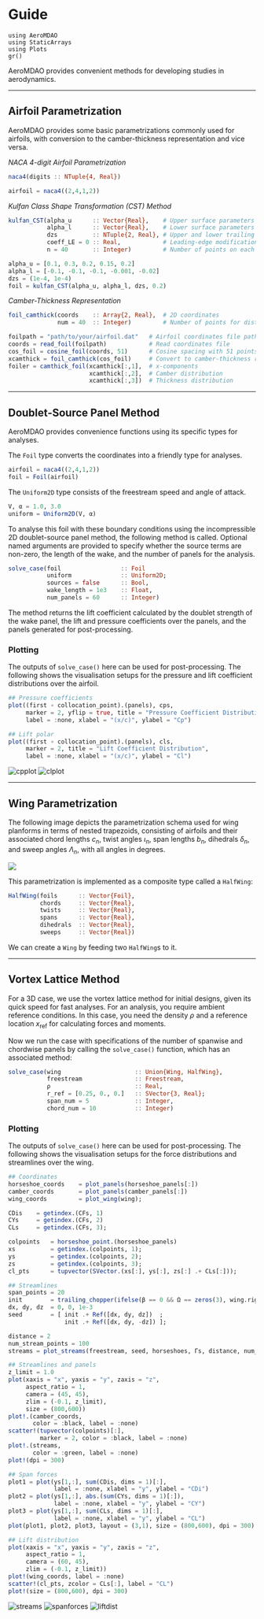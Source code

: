 #  Guide

```@setup aeromdao
using AeroMDAO
using StaticArrays
using Plots
gr()
```

AeroMDAO provides convenient methods for developing studies in aerodynamics.

---

## Airfoil Parametrization

AeroMDAO provides some basic parametrizations commonly used for airfoils, with conversion to the camber-thickness representation and vice versa.

*NACA 4-digit Airfoil Parametrization*

```julia
naca4(digits :: NTuple{4, Real})
```

```julia
airfoil = naca4((2,4,1,2))
```

*Kulfan Class Shape Transformation (CST) Method*
```julia
kulfan_CST(alpha_u      :: Vector{Real},    # Upper surface parameters
           alpha_l      :: Vector{Real},    # Lower surface parameters
           dzs          :: NTuple{2, Real}, # Upper and lower trailing edge points
           coeff_LE = 0 :: Real,            # Leading-edge modification coefficient
           n = 40       :: Integer)         # Number of points on each surface
```

```julia
alpha_u = [0.1, 0.3, 0.2, 0.15, 0.2]
alpha_l = [-0.1, -0.1, -0.1, -0.001, -0.02]
dzs = (1e-4, 1e-4)
foil = kulfan_CST(alpha_u, alpha_l, dzs, 0.2)
```

*Camber-Thickness Representation*
```julia
foil_camthick(coords    :: Array{2, Real},  # 2D coordinates
              num = 40  :: Integer)         # Number of points for distributions 
```

```julia
foilpath = "path/to/your/airfoil.dat"   # Airfoil coordinates file path
coords = read_foil(foilpath)            # Read coordinates file
cos_foil = cosine_foil(coords, 51)      # Cosine spacing with 51 points on upper and lower surfaces
xcamthick = foil_camthick(cos_foil)     # Convert to camber-thickness representation
foiler = camthick_foil(xcamthick[:,1],  # x-components
                       xcamthick[:,2],  # Camber distribution
                       xcamthick[:,3])  # Thickness distribution
```

---

## Doublet-Source Panel Method

AeroMDAO provides convenience functions using its specific types for analyses.

The `Foil` type converts the coordinates into a friendly type for analyses. 

```julia
airfoil = naca4((2,4,1,2))
foil = Foil(airfoil)
```

The `Uniform2D` type consists of the freestream speed and angle of attack. 

```julia
V, α = 1.0, 3.0 
uniform = Uniform2D(V, α)
```

To analyse this foil with these boundary conditions using the incompressible 2D doublet-source panel method, the following method is called. Optional named arguments are provided to specify whether the source terms are non-zero, the length of the wake, and the number of panels for the analysis.

```julia
solve_case(foil                 :: Foil
           uniform              :: Uniform2D;
           sources = false      :: Bool,
           wake_length = 1e3    :: Float,
           num_panels = 60      :: Integer)
```

The method returns the lift coefficient calculated by the doublet strength of the wake panel, the lift and pressure coefficients over the panels, and the panels generated for post-processing.

<!-- ```@example aeromdao
airfoil = naca4((0,0,1,2); sharp_trailing_edge = true)  # hide
foil = Foil(airfoil)        # hide
V, α = 1.0, 5.0             # hide
uniform = Uniform2D(V, α)   # hide
cl, cls, cms, cps, panels = solve_case(foil, 
                                       uniform;
                                       viscous = false,
                                       sources = false, 
                                       wake_length = 1e3,
                                       wake_panels = 100,
                                       num_panels = 80)

println("Cl: $cl")
println("Σᵢ Clᵢ: $(sum(cls))")
println("Σᵢ Cmᵢ: $(sum(cms))")

# hide
## Pressure coefficients # hide
plot((first ∘ collocation_point).(panels), cps, # hide
     marker = 2, yflip = true, title = "Pressure Coefficient Distribution", # hide
     label = :none, xlabel = "(x/c)", ylabel = "Cp", dpi = 200) # hide
savefig("cp_plot.png"); nothing # hide
# hide
## Lift polar # hide
plot((first ∘ collocation_point).(panels), cls, # hide
     marker = 2, title = "Lift Coefficient Distribution", # hide
     label = :none, xlabel = "(x/c)", ylabel = "Cl", dpi = 200) # hide
savefig("cl_plot.png"); nothing # hide
``` -->

### Plotting

The outputs of `solve_case()` here can be used for post-processing. The following shows the visualisation setups for the pressure and lift coefficient distributions over the airfoil.

```julia
## Pressure coefficients
plot((first ∘ collocation_point).(panels), cps, 
     marker = 2, yflip = true, title = "Pressure Coefficient Distribution",
     label = :none, xlabel = "(x/c)", ylabel = "Cp")

## Lift polar
plot((first ∘ collocation_point).(panels), cls, 
     marker = 2, title = "Lift Coefficient Distribution",
     label = :none, xlabel = "(x/c)", ylabel = "Cl")
```

![cpplot](cp_plot.png)
![clplot](cl_plot.png)

---

## Wing Parametrization

The following image depicts the parametrization schema used for wing planforms in terms of nested trapezoids, consisting of airfoils and their associated chord lengths $c_n$, twist angles $\iota_n$, span lengths $b_n$, dihedrals $\delta_n$, and sweep angles $\Lambda_n$, with all angles in degrees.

![](https://godot-bloggy.xyz/post/diagrams/WingGeometry.svg)

This parametrization is implemented as a composite type called a `HalfWing`:

```julia
HalfWing(foils      :: Vector{Foil},
         chords     :: Vector{Real},
         twists     :: Vector{Real},
         spans      :: Vector{Real},
         dihedrals  :: Vector{Real},
         sweeps     :: Vector{Real})
```

We can create a `Wing` by feeding two `HalfWing`s to it.

<!-- ```@example aeromdao
airfoil    = naca4((2,4,1,2))
foils      = Foil.(airfoil for i in 1:3)
wing_right = HalfWing(foils,  
                      [0.4, 0.2, 0.1],
                      [0., 2., 5.],
                      [1.0, 0.1], 
                      [0., 60.],  
                      [0., 30.])  

wing = Wing(wing_right, wing_right);

println("Wing —")
print_info(wing)
``` -->
---

## Vortex Lattice Method

For a 3D case, we use the vortex lattice method for initial designs, given its quick speed for fast analyses. For an analysis, you require ambient reference conditions. In this case, you need the density $\rho$ and a reference location $x_\text{ref}$ for calculating forces and moments.

Now we run the case with specifications of the number of spanwise and chordwise panels by calling the `solve_case()` function, which has an associated method:
```julia
solve_case(wing                     :: Union{Wing, HalfWing},
           freestream               :: Freestream, 
           ρ                        :: Real, 
           r_ref = [0.25, 0., 0.]   :: SVector{3, Real}; 
           span_num = 5             :: Integer, 
           chord_num = 10           :: Integer)
```

<!-- ```@example aeromdao
airfoil = naca4((2,4,1,2))  # hide
foils = Foil.(airfoil for i in 1:3) # hide
wing_right = HalfWing(foils,    # hide
                      [0.4, 0.2, 0.1],  # hide
                      [0., 2., 5.], # hide
                      [1.0, 0.1],   # hide
                      [0., 60.],    # hide
                      [0., 30.])    # hide

wing = Wing(wing_right, wing_right); # hide

S, b, c = projected_area(wing), span(wing), mean_aerodynamic_chord(wing)
ρ       = 1.225
ref     = [0.25 * c, 0., 0.]
U       = 10.0
α       = 2.0
β       = 2.0
Ω       = [0.0, 0.0, 0.0]
fs      = Freestream(U, α, β, Ω);
nf_coeffs, ff_coeffs, CFs, CMs, horseshoe_panels, camber_panels, horseshoes, Γs = 
solve_case(wing, fs; 
           rho_ref = ρ, r_ref = ref, 
           area_ref = S, span_ref = b, chord_ref = c, 
           span_num = [30, 10], chord_num = 10);

print_coefficients("Wing", nf_coeffs, ff_coeffs)

nf, ff, dvs = 
solve_stability_case(wing, fs; 
                     rho_ref = ρ, r_ref = ref, 
                     area_ref = S, span_ref = b, chord_ref = c, 
                     span_num = [30, 10], chord_num = 10, name = "My Wing");

print_derivatives("Wing", dvs; farfield = true)

## Coordinates # hide
horseshoe_coords    = plot_panels(horseshoe_panels[:]) # hide
camber_coords       = plot_panels(camber_panels[:]) # hide
wing_coords         = plot_wing(wing); # hide
 # hide
CDis    = getindex.(CFs, 1) # hide
CYs     = getindex.(CFs, 2) # hide
CLs     = getindex.(CFs, 3); # hide
CL_loadings = 2sum(Γs, dims = 1)[:] / (V * b) # hide
 # hide
colpoints   = horseshoe_point.(horseshoe_panels) # hide
xs          = getindex.(colpoints, 1); # hide
ys          = getindex.(colpoints, 2); # hide
zs          = getindex.(colpoints, 3); # hide
cl_pts      = tupvector(SVector.(xs[:], ys[:], zs[:] .+ CLs[:])); # hide
 # hide
## Streamlines # hide
span_points = 20 # hide
init        = trailing_chopper(ifelse(β == 0 && Ω == zeros(3), wing.right, wing), span_points)  # hide
dx, dy, dz  = 0, 0, 1e-3 # hide
seed        = [ init .+ Ref([dx, dy, dz])  ; # hide
                init .+ Ref([dx, dy, -dz]) ]; # hide
 # hide
distance = 2 # hide
num_stream_points = 100 # hide
streams = plot_streams(fs, seed, horseshoes, Γs, distance, num_stream_points); # hide
 # hide
## Streamlines and panels # hide
z_limit = 1.0 # hide
plot(xaxis = "x", yaxis = "y", zaxis = "z", # hide
     aspect_ratio = 1, # hide
     camera = (45, 45), # hide
     zlim = (-0.1, z_limit), # hide
     size = (800,600)) # hide
plot!.(camber_coords,  # hide
       color = :black, label = :none) # hide
scatter!(tupvector(colpoints)[:],  # hide
         marker = 2, color = :black, label = :none) # hide
plot!.(streams,  # hide
       color = :green, label = :none) # hide
plot!(dpi = 300) # hide
savefig("streams.png"); nothing # hide
 # hide
## Span forces # hide
plot1 = plot(ys[1,:], sum(CDis, dims = 1)[:], # hide
             label = :none, xlabel = "y", ylabel = "CDi") # hide
plot2 = plot(ys[1,:], abs.(sum(CYs, dims = 1)[:]),  # hide
             label = :none, xlabel = "y", ylabel = "CY") # hide
plot3 = plot(ys[1,:], sum(CLs, dims = 1)[:],  # hide
             label = :none, xlabel = "y", ylabel = "CL") # hide
plot(plot1, plot2, plot3, layout = (3,1), size = (800,600), dpi = 300) # hide
savefig("span_forces.png"); nothing # hide
 # hide
## Lift distribution # hide
plot(xaxis = "x", yaxis = "y", zaxis = "z", # hide
     aspect_ratio = 1, # hide
     camera = (60, 45), # hide
     zlim = (-0.1, z_limit)) # hide
plot!(wing_coords, label = :none) # hide
scatter!(cl_pts, zcolor = CLs[:], label = "CL") # hide
plot!(size = (800,600), dpi = 300) # hide
 # hide
savefig("lift_dist.png"); nothing # hide
``` -->

### Plotting

The outputs of `solve_case()` here can be used for post-processing. The following shows the visualisation setups for the force distributions and streamlines over the wing.

```julia
## Coordinates
horseshoe_coords    = plot_panels(horseshoe_panels[:])
camber_coords       = plot_panels(camber_panels[:])
wing_coords         = plot_wing(wing);

CDis    = getindex.(CFs, 1)
CYs     = getindex.(CFs, 2)
CLs     = getindex.(CFs, 3);

colpoints   = horseshoe_point.(horseshoe_panels)
xs          = getindex.(colpoints, 1);
ys          = getindex.(colpoints, 2);
zs          = getindex.(colpoints, 3);
cl_pts      = tupvector(SVector.(xs[:], ys[:], zs[:] .+ CLs[:]));

## Streamlines
span_points = 20
init        = trailing_chopper(ifelse(β == 0 && Ω == zeros(3), wing.right, wing), span_points) 
dx, dy, dz  = 0, 0, 1e-3
seed        = [ init .+ Ref([dx, dy, dz])  ;
                init .+ Ref([dx, dy, -dz]) ];

distance = 2
num_stream_points = 100
streams = plot_streams(freestream, seed, horseshoes, Γs, distance, num_stream_points);

## Streamlines and panels
z_limit = 1.0
plot(xaxis = "x", yaxis = "y", zaxis = "z",
     aspect_ratio = 1,
     camera = (45, 45),
     zlim = (-0.1, z_limit),
     size = (800,600))
plot!.(camber_coords, 
       color = :black, label = :none)
scatter!(tupvector(colpoints)[:], 
         marker = 2, color = :black, label = :none)
plot!.(streams, 
       color = :green, label = :none)
plot!(dpi = 300)

## Span forces
plot1 = plot(ys[1,:], sum(CDis, dims = 1)[:],
             label = :none, xlabel = "y", ylabel = "CDi")
plot2 = plot(ys[1,:], abs.(sum(CYs, dims = 1)[:]), 
             label = :none, xlabel = "y", ylabel = "CY")
plot3 = plot(ys[1,:], sum(CLs, dims = 1)[:], 
             label = :none, xlabel = "y", ylabel = "CL")
plot(plot1, plot2, plot3, layout = (3,1), size = (800,600), dpi = 300)

## Lift distribution
plot(xaxis = "x", yaxis = "y", zaxis = "z",
     aspect_ratio = 1,
     camera = (60, 45),
     zlim = (-0.1, z_limit))
plot!(wing_coords, label = :none)
scatter!(cl_pts, zcolor = CLs[:], label = "CL")
plot!(size = (800,600), dpi = 300)
```

![streams](streams.png)
![spanforces](span_forces.png)
![liftdist](lift_dist.png)